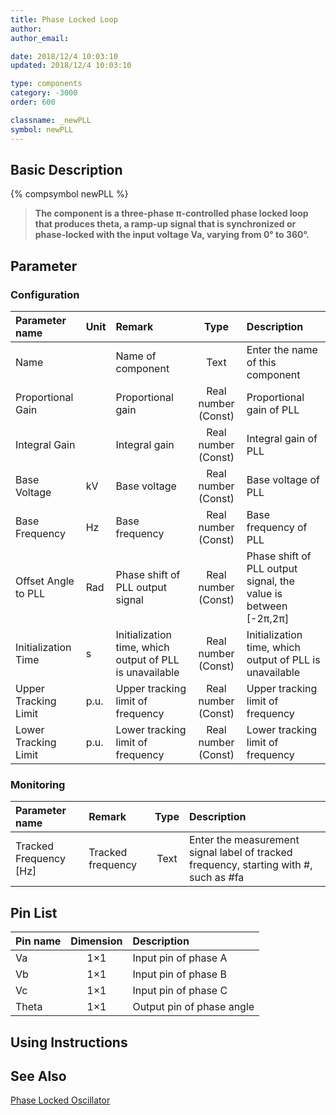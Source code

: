 ```yaml
---
title: Phase Locked Loop
author:
author_email:

date: 2018/12/4 10:03:10
updated: 2018/12/4 10:03:10

type: components
category: -3000
order: 600

classname: _newPLL
symbol: newPLL
---
```


## Basic Description

{% compsymbol newPLL %}

> **The component is a three-phase π-controlled phase locked loop that produces theta, a ramp-up signal that is synchronized or phase-locked with the input voltage Va, varying from 0° to 360°.**

## Parameter

### Configuration

| Parameter name       | Unit | Remark                                                  |        Type         | Description                                                     |
| :------------------- | :--- | :------------------------------------------------------ | :-----------------: | :-------------------------------------------------------------- |
| Name                 |      | Name of component                                       |        Text         | Enter the name of this component                                |
| Proportional Gain    |      | Proportional gain                                       | Real number (Const) | Proportional gain of PLL                                        |
| Integral Gain        |      | Integral gain                                           | Real number (Const) | Integral gain of PLL                                            |
| Base Voltage         | kV   | Base voltage                                            | Real number (Const) | Base voltage of PLL                                             |
| Base Frequency       | Hz   | Base frequency                                          | Real number (Const) | Base frequency of PLL                                           |
| Offset Angle to PLL  | Rad  | Phase shift of PLL output signal                        | Real number (Const) | Phase shift of PLL output signal, the value is between [-2π,2π] |
| Initialization Time  | s    | Initialization time, which output of PLL is unavailable | Real number (Const) | Initialization time, which output of PLL is unavailable         |
| Upper Tracking Limit | p.u. | Upper tracking limit of frequency                       | Real number (Const) | Upper tracking limit of frequency                               |
| Lower Tracking Limit | p.u. | Lower tracking limit of frequency                       | Real number (Const) | Lower tracking limit of frequency                               |

### Monitoring

| Parameter name           | Remark            | Type | Description                                                                           |
| :----------------------- | :---------------- | :--: | :------------------------------------------------------------------------------------ |
| Tracked Frequency \[Hz\] | Tracked frequency | Text | Enter the measurement signal label of tracked frequency, starting with #, such as #fa |

## Pin List

| Pin name | Dimension | Description               |
| :------- | :-------: | :------------------------ |
| Va       |    1×1    | Input pin of phase A      |
| Vb       |    1×1    | Input pin of phase B      |
| Vc       |    1×1    | Input pin of phase C      |
| Theta    |    1×1    | Output pin of phase angle |

## Using Instructions

## See Also

[Phase Locked Oscillator](comp_newPLO.md)
